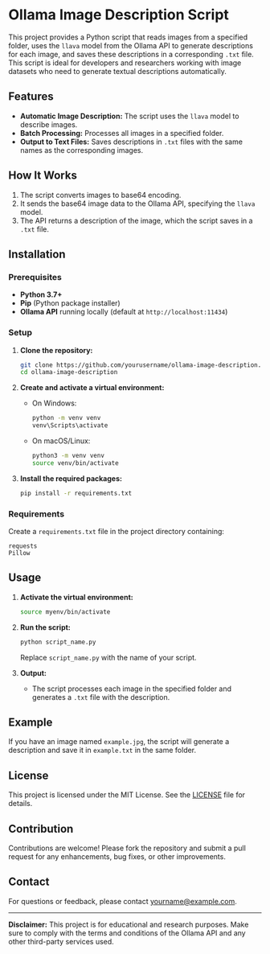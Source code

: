 # Ollama Image Description Script

This project provides a Python script that reads images from a specified folder, uses the `llava` model from the Ollama API to generate descriptions for each image, and saves these descriptions in a corresponding `.txt` file. This script is ideal for developers and researchers working with image datasets who need to generate textual descriptions automatically.

## Features

- **Automatic Image Description:** The script uses the `llava` model to describe images.
- **Batch Processing:** Processes all images in a specified folder.
- **Output to Text Files:** Saves descriptions in `.txt` files with the same names as the corresponding images.

## How It Works

1. The script converts images to base64 encoding.
2. It sends the base64 image data to the Ollama API, specifying the `llava` model.
3. The API returns a description of the image, which the script saves in a `.txt` file.

## Installation

### Prerequisites

- **Python 3.7+**
- **Pip** (Python package installer)
- **Ollama API** running locally (default at `http://localhost:11434`)

### Setup

1. **Clone the repository:**

   ```bash
   git clone https://github.com/yourusername/ollama-image-description.git
   cd ollama-image-description
   ```

2. **Create and activate a virtual environment:**

   - On Windows:
     ```bash
     python -m venv venv
     venv\Scripts\activate
     ```
   - On macOS/Linux:
     ```bash
     python3 -m venv venv
     source venv/bin/activate
     ```

3. **Install the required packages:**

   ```bash
   pip install -r requirements.txt
   ```

### Requirements

Create a `requirements.txt` file in the project directory containing:

```plaintext
requests
Pillow
```

## Usage

1. **Activate the virtual environment:**

   ```bash
   source myenv/bin/activate
   ```

2. **Run the script:**

   ```bash
   python script_name.py
   ```

   Replace `script_name.py` with the name of your script.

3. **Output:**
   - The script processes each image in the specified folder and generates a `.txt` file with the description.

## Example

If you have an image named `example.jpg`, the script will generate a description and save it in `example.txt` in the same folder.

## License

This project is licensed under the MIT License. See the [LICENSE](LICENSE) file for details.

## Contribution

Contributions are welcome! Please fork the repository and submit a pull request for any enhancements, bug fixes, or other improvements.

## Contact

For questions or feedback, please contact [yourname@example.com](mailto:yourname@example.com).

---

**Disclaimer:** This project is for educational and research purposes. Make sure to comply with the terms and conditions of the Ollama API and any other third-party services used.

